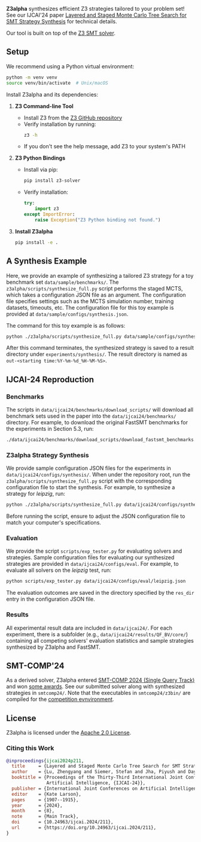 **Z3alpha** synthesizes efficient Z3 strategies tailored to your problem set! See our IJCAI'24 paper [Layered and Staged Monte Carlo Tree Search for SMT Strategy Synthesis](https://arxiv.org/abs/2401.17159) for technical details. 

Our tool is built on top of the [Z3 SMT solver](https://github.com/Z3Prover/z3). 


## Setup

We recommend using a Python virtual environment:

```bash
python -m venv venv
source venv/bin/activate  # Unix/macOS
```

Install Z3alpha and its dependencies:

1. **Z3 Command-line Tool**
   - Install Z3 from the [Z3 GitHub repository](https://github.com/Z3Prover/z3)
   - Verify installation by running:
     ```bash
     z3 -h
     ```
   - If you don't see the help message, add Z3 to your system's PATH

2. **Z3 Python Bindings**
   - Install via pip:
     ```bash
     pip install z3-solver
     ```
   - Verify installation:
     ```python
     try:
         import z3
     except ImportError:
         raise Exception("Z3 Python binding not found.")
     ```

3. **Install Z3alpha**
   ```bash
   pip install -e .
   ```

## A Synthesis Example

Here, we provide an example of synthesizing a tailored Z3 strategy for a toy benchmark set `data/sample/benchmarks/`. The `z3alpha/scripts/synthesize_full.py` script performs the staged MCTS, which takes a configuration JSON file as an argument. The configuration file specifies settings such as the MCTS simulation number, training datasets, timeouts, etc. The configuration file for this toy example is provided at `data/sample/configs/synthesis.json`. 

The command for this toy example is as follows:

```bash
python ./z3alpha/scripts/synthesize_full.py data/sample/configs/synthesis.json
```

After this command terminates, the synthesized strategy is saved to a result directory under `experiments/synthesis/`. The result directory is named as `out-<starting time:%Y-%m-%d_%H-%M-%S>`.

## IJCAI-24 Reproduction

### Benchmarks

The scripts in `data/ijcai24/benchmarks/download_scripts/` will download all benchmark sets used in the paper into the `data/ijcai24/benchmarks/` directory. For example, to download the original FastSMT benchmarks for the experiments in Section 5.3, run:

```bash
./data/ijcai24/benchmarks/download_scripts/download_fastsmt_benchmarks.sh
```

### Z3alpha Strategy Synthesis

We provide sample configuration JSON files for the experiments in `data/ijcai24/configs/synthesis/`. When under the repository root, run the `z3alpha/scripts/synthesize_full.py` script with the corresponding configuration file to start the synthesis. For example, to synthesize a strategy for *leipzig*, run:

```bash
python ./z3alpha/scripts/synthesize_full.py data/ijcai24/configs/synthesis/leipzig.json
```

Before running the script, ensure to adjust the JSON configuration file to match your computer's specifications.

### Evaluation

We provide the script `scripts/exp_tester.py` for evaluating solvers and strategies. Sample configuration files for evaluating our synthesized strategies are provided in `data/ijcai24/configs/eval`. For example, to evaluate all solvers on the *leipzig* test, run:

```bash
python scripts/exp_tester.py data/ijcai24/configs/eval/leipzig.json
```

The evaluation outcomes are saved in the directory specified by the `res_dir` entry in the configuration JSON file.


### Results

All experimental result data are included in `data/ijcai24/`. For each experiment, there is a subfolder (e.g., `data/ijcai24/results/QF_BV/core/`) containing all competing solvers' evaluation statistics and sample strategies synthesized by Z3alpha and FastSMT.



## SMT-COMP'24
As a derived solver, Z3alpha entered [SMT-COMP 2024 (Single Query Track)](https://smt-comp.github.io/2024/results/results-single-query/)  and won [some awards](https://drive.google.com/file/d/1dEeJFfzjJz4vp-mU5XiGnR-hHJdsU1QZ/view?usp=sharing). See our submitted solver along with synthesized strategies in `smtcomp24/`. Note that the executables in `smtcomp24/z3bin/` are compiled for the [competition evnvironment](https://smt-comp.github.io/2024/specs/).

## License
Z3alpha is licensed under the [Apache 2.0 License](https://www.apache.org/licenses/LICENSE-2.0).


### Citing this Work
```bibtex
@inproceedings{ijcai2024p211,
  title     = {Layered and Staged Monte Carlo Tree Search for SMT Strategy Synthesis},
  author    = {Lu, Zhengyang and Siemer, Stefan and Jha, Piyush and Day, Joel and Manea, Florin and Ganesh, Vijay},
  booktitle = {Proceedings of the Thirty-Third International Joint Conference on
               Artificial Intelligence, {IJCAI-24}},
  publisher = {International Joint Conferences on Artificial Intelligence Organization},
  editor    = {Kate Larson},
  pages     = {1907--1915},
  year      = {2024},
  month     = {8},
  note      = {Main Track},
  doi       = {10.24963/ijcai.2024/211},
  url       = {https://doi.org/10.24963/ijcai.2024/211},
}

